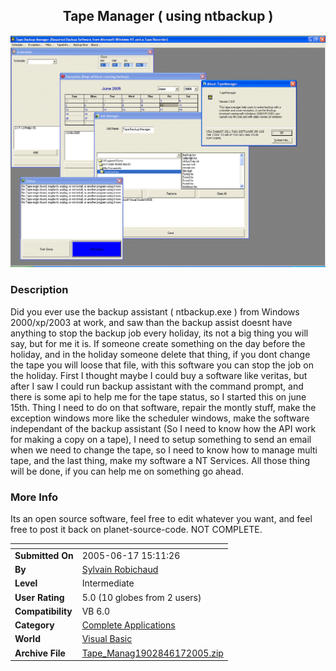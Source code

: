 ﻿<div align="center">

## Tape Manager \( using ntbackup \)

<img src="PIC20056171331475039.GIF">
</div>

### Description

Did you ever use the backup assistant ( ntbackup.exe ) from Windows 2000/xp/2003 at work, and saw than the backup assist doesnt have anything to stop the backup job every holiday, its not a big thing you will say, but for me it is. If someone create something on the day before the holiday, and in the holiday someone delete that thing, if you dont change the tape you will loose that file, with this software you can stop the job on the holiday. First I thought maybe I could buy a software like veritas, but after I saw I could run backup assistant with the command prompt, and there is some api to help me for the tape status, so I started this on june 15th. Thing I need to do on that software, repair the montly stuff, make the exception windows more like the scheduler windows, make the software independant of the backup assistant (So I need to know how the API work for making a copy on a tape), I need to setup something to send an email when we need to change the tape, so I need to know how to manage multi tape, and the last thing, make my software a NT Services. All those thing will be done, if you can help me on something go ahead.
 
### More Info
 
Its an open source software, feel free to edit whatever you want, and feel free to post it back on planet-source-code. NOT COMPLETE.


<span>             |<span>
---                |---
**Submitted On**   |2005-06-17 15:11:26
**By**             |[Sylvain Robichaud](https://github.com/Planet-Source-Code/PSCIndex/blob/master/ByAuthor/sylvain-robichaud.md)
**Level**          |Intermediate
**User Rating**    |5.0 (10 globes from 2 users)
**Compatibility**  |VB 6\.0
**Category**       |[Complete Applications](https://github.com/Planet-Source-Code/PSCIndex/blob/master/ByCategory/complete-applications__1-27.md)
**World**          |[Visual Basic](https://github.com/Planet-Source-Code/PSCIndex/blob/master/ByWorld/visual-basic.md)
**Archive File**   |[Tape\_Manag1902846172005\.zip](https://github.com/Planet-Source-Code/sylvain-robichaud-tape-manager-using-ntbackup__1-61181/archive/master.zip)








